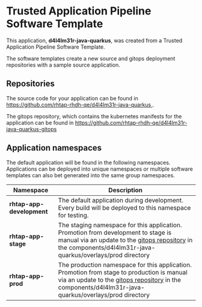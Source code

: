 # Trusted Application Pipeline Software Template

This application, **d4l4lm31r-java-quarkus**, was created from a Trusted Application Pipeline Software Template.

The software templates create a new source and gitops deployment repositories with a sample source application. 

## Repositories

The source code for your application can be found in [https://github.com/rhtap-rhdh-qe/d4l4lm31r-java-quarkus ](https://github.com/rhtap-rhdh-qe/d4l4lm31r-java-quarkus ).
 
The gitops repository, which contains the kubernetes manifests for the application can be found in 
[https://github.com/rhtap-rhdh-qe/d4l4lm31r-java-quarkus-gitops ](https://github.com/rhtap-rhdh-qe/d4l4lm31r-java-quarkus-gitops ) 

## Application namespaces 

The default application will be found in the following namespaces. Applications can be deployed into unique namespaces or multiple software templates can also bet generated into the same group namespaces.  

|  Namespace   |  Description   |  
| -------- | -------- |   
| **rhtap-app-development** | The default application during development. Every build will be deployed to this namespace for testing. | 
| **rhtap-app-stage** | The staging namespace for this application. Promotion from development to stage is manual via an update to the [gitops repository](https://github.com/rhtap-rhdh-qe/d4l4lm31r-java-quarkus-gitops ) in the components/d4l4lm31r-java-quarkus/overlays/prod directory |  
| **rhtap-app-prod** | The production namespace for this application. Promotion from stage to production is manual via an update to the [gitops repository](https://github.com/rhtap-rhdh-qe/d4l4lm31r-java-quarkus-gitops ) in the components/d4l4lm31r-java-quarkus/overlays/prod directory | 
